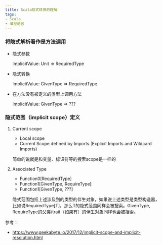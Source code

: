 ```yaml
---
title: Scala隐式转换的理解
tags: 
- Scala
- 编程语言
---
```


### 将隐式解析看作是方法调用

- 隐式参数

    ImplicitValue: Unit => RequiredType
    
- 隐式转换
    
    ImplicitValue: GivenType => RequiredType.
    
- 在方法没有被定义的类型上调用方法
    
    ImplicitValue: GivenType => ???
    

### 隐式范围（implicit scope）定义

1. Current scope
    - Local scope
    - Current Scope defined by Imports (Explicit Imports and Wildcard Imports)
    
    简单的说就是和变量、标识符等的搜索scope是一样的
    
2. Associated Type
   
   * Function0[RequiredType]
   * Function1[GivenType, RequireType]
   * Function1[GivenType, ???]  
  
    隐式范围包括上述涉及到的类型的伴生对象，如果说上述类型是类型构造器，比如说RequiredType[T]，那么T的隐式范围同样会被搜索。GivenType, RequireType的父类/trait（如果有）的伴生对象同样也会被搜索。


参考：
* https://www.geekabyte.io/2017/12/implicit-scope-and-implicit-resolution.html